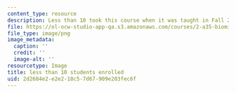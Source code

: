 ```yaml
---
content_type: resource
description: Less than 10 took this course when it was taught in Fall 2013.
file: https://ol-ocw-studio-app-qa.s3.amazonaws.com/courses/2-a35-biomimetic-principles-and-design-fall-2013/2d2684e2e2e218c57d67909e203fec6f_ocwimage.2016-03-24.9923539885
file_type: image/png
image_metadata:
  caption: ''
  credit: ''
  image-alt: ''
resourcetype: Image
title: less than 10 students enrolled
uid: 2d2684e2-e2e2-18c5-7d67-909e203fec6f
---
```

